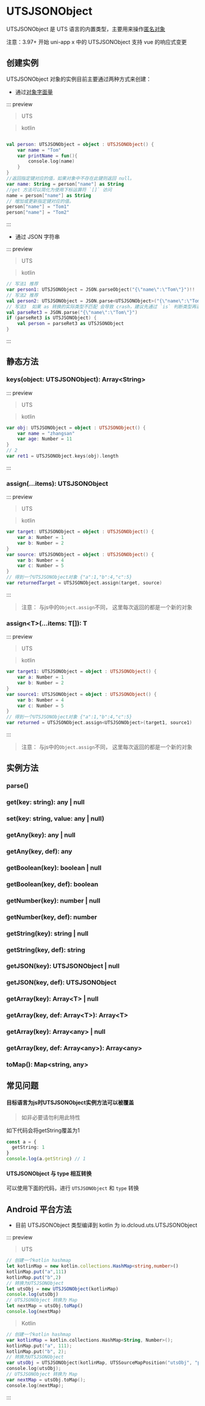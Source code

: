 # UTSJSONObject

UTSJSONObject 是 UTS 语言的内置类型，主要用来操作[匿名对象](../object.md#anonymous-object)

注意：3.97+ 开始 uni-app x 中的 UTSJSONObject 支持 vue 的响应式变更

## 创建实例

UTSJSONObject 对象的实例目前主要通过两种方式来创建：

* 通过[对象字面量](../literal.md#object-literal)

::: preview

>UTS

<!-- UTSJSON.UTSJSONObject.sample_create.test -->

> kotlin

```kotlin

val person: UTSJSONObject = object : UTSJSONObject() {
	var name = "Tom"
	var printName = fun(){
		console.log(name)
	}
}
//返回指定键对应的值，如果对象中不存在此键则返回 null。
var name: String = person["name"] as String
//get 方法可以简化为使用下标运算符 `[]` 访问
name = person["name"] as String
// 增加或更新指定键对应的值。
person["name"] = "Tom1"
person["name"] = "Tom2"

```
:::


* 通过 JSON 字符串

::: preview

>UTS

<!-- UTSJSON.UTSJSONObject.sample_create1.test -->

> kotlin

```kotlin
// 写法1 推荐
var person1: UTSJSONObject = JSON.parseObject("{\"name\":\"Tom\"}")!!
// 写法2 推荐
val person2: UTSJSONObject = JSON.parse<UTSJSONObject>("{\"name\":\"Tom\"}")!!
// 写法3  如果 as 转换的实际类型不匹配 会导致 crash，建议先通过 `is` 判断类型再进行as转换。
val parseRet3 = JSON.parse("{\"name\":\"Tom\"}")
if (parseRet3 is UTSJSONObject) {
	val person = parseRet3 as UTSJSONObject
}
```

:::



## 静态方法

### keys(object: UTSJSONObject): Array\<String>

<!-- UTSJSON.UTSJSONObject.keys.description -->

<!-- UTSJSON.UTSJSONObject.keys.param -->

<!-- UTSJSON.UTSJSONObject.keys.returnValue -->

::: preview

>UTS

<!-- UTSJSON.UTSJSONObject.keys.test -->

> kotlin

```kotlin
var obj: UTSJSONObject = object : UTSJSONObject() {
	var name = "zhangsan"
	var age: Number = 11
}
// 2
var ret1 = UTSJSONObject.keys(obj).length
```

:::

<!-- UTSJSON.UTSJSONObject.keys.compatibility -->


### assign(...items): UTSJSONObject

<!-- UTSJSON.UTSJSONObject.assign.description -->

<!-- UTSJSON.UTSJSONObject.assign.param -->

<!-- UTSJSON.UTSJSONObject.assign.returnValue -->

::: preview

>UTS

<!-- UTSJSON.UTSJSONObject.assign.test -->

> kotlin

```kotlin
var target: UTSJSONObject = object : UTSJSONObject() {
	var a: Number = 1
	var b: Number = 2
}
var source: UTSJSONObject = object : UTSJSONObject() {
	var b: Number = 4
	var c: Number = 5
}
// 得到一个UTSJSONObject对象 {"a":1,"b":4,"c":5}
var returnedTarget = UTSJSONObject.assign(target, source)
```

:::


<!-- UTSJSON.UTSJSONObject.assign.compatibility -->

> 注意： 与js中的`Object.assign`不同， 这里每次返回的都是一个新的对象

### assign\<T>(...items: T[]): T

<!-- UTSJSON.UTSJSONObject.assign_1.description -->

<!-- UTSJSON.UTSJSONObject.assign_1.param -->

<!-- UTSJSON.UTSJSONObject.assign_1.returnValue -->

::: preview

>UTS

<!-- UTSJSON.UTSJSONObject.assign_1.test -->

> kotlin

```kotlin
var target1: UTSJSONObject = object : UTSJSONObject() {
	var a: Number = 1
	var b: Number = 2
}
var source1: UTSJSONObject = object : UTSJSONObject() {
	var b: Number = 4
	var c: Number = 5
}
// 得到一个UTSJSONObject对象 {"a":1,"b":4,"c":5}
var returned = UTSJSONObject.assign<UTSJSONObject>(target1, source1)
```

:::


<!-- UTSJSON.UTSJSONObject.assign_1.compatibility -->

> 注意： 与js中的`Object.assign`不同， 这里每次返回的都是一个新的对象

## 实例方法

### parse()

<!-- UTSJSON.UTSJSONObject.parse.description -->

<!-- UTSJSON.UTSJSONObject.parse.param -->

<!-- UTSJSON.UTSJSONObject.parse.returnValue -->

<!-- UTSJSON.UTSJSONObject.parse.test -->

<!-- UTSJSON.UTSJSONObject.parse.compatibility -->

<!-- UTSJSON.UTSJSONObject.parse.tutorial -->

### get(key: string): any | null

<!-- UTSJSON.UTSJSONObject.get.description -->

<!-- UTSJSON.UTSJSONObject.get.param -->

<!-- UTSJSON.UTSJSONObject.get.returnValue -->

<!-- UTSJSON.UTSJSONObject.get.test -->

<!-- UTSJSON.UTSJSONObject.get.compatibility -->

### set(key: string, value: any | null)

<!-- UTSJSON.UTSJSONObject.set.description -->

<!-- UTSJSON.UTSJSONObject.set.param -->

<!-- UTSJSON.UTSJSONObject.set.returnValue -->

<!-- UTSJSON.UTSJSONObject.set.test -->

<!-- UTSJSON.UTSJSONObject.set.compatibility -->

### getAny(key): any | null

<!-- UTSJSON.UTSJSONObject.getAny.description -->

<!-- UTSJSON.UTSJSONObject.getAny.param -->

<!-- UTSJSON.UTSJSONObject.getAny.returnValue -->

<!-- UTSJSON.UTSJSONObject.getAny.compatibility -->

### getAny(key, def): any

<!-- UTSJSON.UTSJSONObject.getAny_1.description -->

<!-- UTSJSON.UTSJSONObject.getAny_1.param -->

<!-- UTSJSON.UTSJSONObject.getAny_1.returnValue -->

<!-- UTSJSON.UTSJSONObject.getAny_1.compatibility -->

### getBoolean(key): boolean | null

<!-- UTSJSON.UTSJSONObject.getBoolean.description -->

<!-- UTSJSON.UTSJSONObject.getBoolean.param -->

<!-- UTSJSON.UTSJSONObject.getBoolean.returnValue -->

<!-- UTSJSON.UTSJSONObject.getBoolean.compatibility -->

### getBoolean(key, def): boolean

<!-- UTSJSON.UTSJSONObject.getBoolean_1.description -->

<!-- UTSJSON.UTSJSONObject.getBoolean_1.param -->

<!-- UTSJSON.UTSJSONObject.getBoolean_1.returnValue -->

<!-- UTSJSON.UTSJSONObject.getBoolean_1.compatibility -->

### getNumber(key): number | null

<!-- UTSJSON.UTSJSONObject.getNumber.description -->

<!-- UTSJSON.UTSJSONObject.getNumber.param -->

<!-- UTSJSON.UTSJSONObject.getNumber.returnValue -->

<!-- UTSJSON.UTSJSONObject.getNumber.compatibility -->

### getNumber(key, def): number

<!-- UTSJSON.UTSJSONObject.getNumber_1.description -->

<!-- UTSJSON.UTSJSONObject.getNumber_1.param -->

<!-- UTSJSON.UTSJSONObject.getNumber_1.returnValue -->

<!-- UTSJSON.UTSJSONObject.getNumber_1.compatibility -->

### getString(key): string | null

<!-- UTSJSON.UTSJSONObject.getString.description -->

<!-- UTSJSON.UTSJSONObject.getString.param -->

<!-- UTSJSON.UTSJSONObject.getString.returnValue -->

<!-- UTSJSON.UTSJSONObject.getString.test -->

<!-- UTSJSON.UTSJSONObject.getString.compatibility -->


### getString(key, def): string

<!-- UTSJSON.UTSJSONObject.getString_1.description -->

<!-- UTSJSON.UTSJSONObject.getString_1.param -->

<!-- UTSJSON.UTSJSONObject.getString_1.returnValue -->

<!-- UTSJSON.UTSJSONObject.getString_1.test -->

<!-- UTSJSON.UTSJSONObject.getString_1.compatibility -->

### getJSON(key): UTSJSONObject | null

<!-- UTSJSON.UTSJSONObject.getJSON.description -->

<!-- UTSJSON.UTSJSONObject.getJSON.param -->

<!-- UTSJSON.UTSJSONObject.getJSON.returnValue -->

<!-- UTSJSON.UTSJSONObject.getJSON.test -->

<!-- UTSJSON.UTSJSONObject.getJSON.compatibility -->

### getJSON(key, def): UTSJSONObject

<!-- UTSJSON.UTSJSONObject.getJSON_1.description -->

<!-- UTSJSON.UTSJSONObject.getJSON_1.param -->

<!-- UTSJSON.UTSJSONObject.getJSON_1.returnValue -->

<!-- UTSJSON.UTSJSONObject.getJSON_1.test -->

<!-- UTSJSON.UTSJSONObject.getJSON_1.compatibility -->

### getArray(key): Array\<T> | null

<!-- UTSJSON.UTSJSONObject.getArray.description -->

<!-- UTSJSON.UTSJSONObject.getArray.param -->

<!-- UTSJSON.UTSJSONObject.getArray.returnValue -->

<!-- UTSJSON.UTSJSONObject.getArray.test -->

<!-- UTSJSON.UTSJSONObject.getArray.compatibility -->

### getArray(key, def: Array\<T>): Array\<T>

<!-- UTSJSON.UTSJSONObject.getArray_1.description -->

<!-- UTSJSON.UTSJSONObject.getArray_1.param -->

<!-- UTSJSON.UTSJSONObject.getArray_1.returnValue -->

<!-- UTSJSON.UTSJSONObject.getArray_1.test -->

<!-- UTSJSON.UTSJSONObject.getArray_1.compatibility -->

### getArray(key): Array\<any> | null

<!-- UTSJSON.UTSJSONObject.getArray_2.description -->

<!-- UTSJSON.UTSJSONObject.getArray_2.param -->

<!-- UTSJSON.UTSJSONObject.getArray_2.returnValue -->

<!-- UTSJSON.UTSJSONObject.getArray_2.test -->

<!-- UTSJSON.UTSJSONObject.getArray_2.compatibility -->


### getArray(key, def: Array\<any>): Array\<any>

<!-- UTSJSON.UTSJSONObject.getArray_3.description -->

<!-- UTSJSON.UTSJSONObject.getArray_3.param -->

<!-- UTSJSON.UTSJSONObject.getArray_3.returnValue -->

<!-- UTSJSON.UTSJSONObject.getArray_3.test -->

<!-- UTSJSON.UTSJSONObject.getArray_3.compatibility -->

### toMap(): Map\<string, any>

<!-- UTSJSON.UTSJSONObject.toMap.description -->

<!-- UTSJSON.UTSJSONObject.toMap.param -->

<!-- UTSJSON.UTSJSONObject.toMap.returnValue -->

<!-- UTSJSON.UTSJSONObject.toMap.test -->

<!-- UTSJSON.UTSJSONObject.toMap.compatibility -->

<!-- UTSJSON.UTSJSONObject.tutorial -->




## 常见问题

#### 目标语言为js时UTSJSONObject实例方法可以被覆盖

> 如非必要请勿利用此特性

如下代码会将getString覆盖为1

```typescript
const a = {
  getString: 1
}
console.log(a.getString) // 1
```

#### UTSJSONObject 与 type 相互转换

可以使用下面的代码，进行 `UTSJSONObject` 和 `type` 转换

<!-- UTSJSON.UTSJSONObject.convert.test -->

## Android 平台方法

* 目前 UTSJSONObject 类型编译到 kotlin 为 io.dcloud.uts.UTSJSONObject


::: preview

> UTS

```ts
// 创建一个kotlin hashmap
let kotlinMap = new kotlin.collections.HashMap<string,number>()
kotlinMap.put("a",111)
kotlinMap.put("b",2)
// 转换为UTSJSONObject
let utsObj = new UTSJSONObject(kotlinMap)
console.log(utsObj)
// UTSJSONObject 转换为 Map
let nextMap = utsObj.toMap()
console.log(nextMap)
```

> Kotlin

```kotlin
// 创建一个kotlin hashmap
var kotlinMap = kotlin.collections.HashMap<String, Number>();
kotlinMap.put("a", 111);
kotlinMap.put("b", 2);
// 转换为UTSJSONObject
var utsObj = UTSJSONObject(kotlinMap, UTSSourceMapPosition("utsObj", "pages/index/helloView.uvue", 33, 8));
console.log(utsObj);
// UTSJSONObject 转换为 Map
var nextMap = utsObj.toMap();
console.log(nextMap);
```

:::

